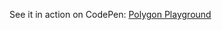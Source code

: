 <p>See it in action on CodePen: <a href='http://codepen.io/knynkwl/full/OMXzyg/'>Polygon Playground</a></p>
